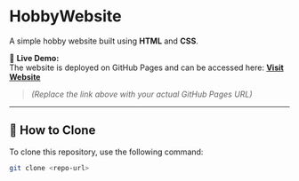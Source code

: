 # HobbyWebsite

A simple hobby website built using **HTML** and **CSS**.

🚀 **Live Demo:**  
The website is deployed on GitHub Pages and can be accessed here: [**Visit Website**](https://your-username.github.io/your-repo-name)  
> _(Replace the link above with your actual GitHub Pages URL)_

---

## 🔧 How to Clone

To clone this repository, use the following command:

```bash
git clone <repo-url>

